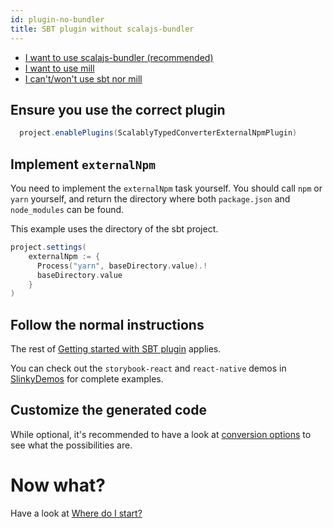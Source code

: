 ```yaml
---
id: plugin-no-bundler
title: SBT plugin without scalajs-bundler
---
```


- [I want to use scalajs-bundler (recommended)](plugin.md)
- [I want to use mill](https://github.com/lolgab/mill-scalablytyped)
- [I can't/won't use sbt nor mill](cli.md)

## Ensure you use the correct plugin

```scala
  project.enablePlugins(ScalablyTypedConverterExternalNpmPlugin)
```

## Implement `externalNpm`

You need to implement the `externalNpm` task yourself.
You should call `npm` or `yarn` yourself, and return the directory where 
both `package.json` and `node_modules` can be found. 

This example uses the directory of the sbt project.
 
```scala
project.settings(
    externalNpm := {
      Process("yarn", baseDirectory.value).!
      baseDirectory.value
    }
)
```

## Follow the normal instructions

The rest of [Getting started with SBT plugin](plugin.md) applies.

You can check out the `storybook-react` and `react-native` demos in 
[SlinkyDemos](https://github.com/ScalablyTyped/SlinkyDemos) 
for complete examples.

## Customize the generated code
While optional, it's recommended to have a look at [conversion options](conversion-options.md) to see what the possibilities are. 

# Now what?

Have a look at [Where do I start?](usage.md)

